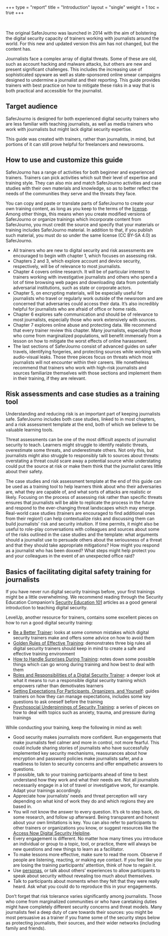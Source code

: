 +++
type = "report"
title = "Introduction"
layout = "single"
weight = 1
toc = true
+++

<br><br>
The original SaferJourno was launched in 2014 with the aim of bolstering the digital security capacity of trainers working with journalists around the world. For this new and updated version this aim has not changed, but the content has.

Journalists face a complex array of digital threats. Some of these are old, such as account hacking and malware attacks, but others are new and present significant challenges. This includes the increasing use of sophisticated spyware as well as state-sponsored online smear campaigns designed to undermine a journalist and their reporting. This guide provides trainers with best practice on how to mitigate these risks in a way that is both practical and accessible for the journalist.

## Target audience

SaferJourno is designed for both experienced digital security trainers who are less familiar with teaching journalists, as well as media trainers who work with journalists but might lack digital security expertise.

This guide was created with trainers, rather than journalists, in mind, but portions of it can still prove helpful for freelancers and newsrooms.

## How to use and customize this guide

SaferJourno has a range of activities for both beginner and experienced trainers. Trainers can pick activities which suit their level of expertise and training style. They can also mix and match SaferJourno activities and case studies with their own materials and knowledge, so as to better reflect the needs of the communities they serve and the threats they face.

You can copy and paste or translate parts of SaferJourno to create your own training content, as long as you keep to the terms of the [license](https://creativecommons.org/licenses/by-sa/4.0/). Among other things, this means when you create modified versions of SaferJourno or organize trainings which incorporate content from SaferJourno, you must credit the source and specify that your materials or training includes SaferJourno material. In addition to that, if you publish such material, you must do so under the same license (CC BY-SA 4.0) as SaferJourno.

- All trainers who are new to digital security and risk assessments are encouraged to begin with chapter 1, which focuses on assessing risk.
- Chapters 2 and 3, which explore account and device security, respectively, will be of relevance to most journalists.
- Chapter 4 covers online research. It will be of particular interest to trainers working with investigative journalists and others who spend a lot of time browsing web pages and downloading data from potentially adversarial institutions, such as state or corporate actors.
- Chapter 5, on encrypting materials, will be especially useful for journalists who travel or regularly work outside of the newsroom and are concerned that adversaries could access their data. It’s also incredibly helpful for journalists who are afraid of office or home raids.
- Chapter 6 explores safe communication and should be of relevance to most journalists, especially those who work extensively with sources.
- Chapter 7 explores online abuse and protecting data. We recommend that every trainer review this chapter. Many journalists, especially those who come from marginalized populations, will benefit immensely from a lesson on how to mitigate the worst effects of online harassment.
- The last sections of SaferJourno consist of advanced guides on safer travels, identifying forgeries, and protecting sources while working with audio-visual leaks. Those three pieces focus on threats which most journalists will not encounter within their careers. We nonetheless recommend that trainers who work with high-risk journalists and sources familiarize themselves with those sections and implement them in their training, if they are relevant.

## Risk assessments and case studies as a training tool

Understanding and reducing risk is an important part of keeping journalists safe. SaferJourno includes both case studies, linked to in most chapters, and a risk assessment template at the end, both of which we believe to be valuable learning tools.

Threat assessments can be one of the most difficult aspects of journalist security to teach. Learners might struggle to identify realistic threats, overestimate some threats, and underestimate others. Not only this, but journalists might also struggle to responsibly talk to sources about threats: overstating a threat could scare away a potential source while understating could put the source at risk or make them think that the journalist cares little about their safety.

The case studies and risk assessment template at the end of this guide can be used as a training tool to help learners think about who their adversaries are, what they are capable of, and what sorts of attacks are realistic or likely. Focusing on the process of assessing risk rather than specific threats ensures that journalists will be able to replicate the process in the future and respond to the ever-changing threat landscapes which may emerge. Real-world case studies (trainers are encouraged to find additional ones from their region!) can help contextualize risks and discussing them can build journalists' risk and security intuition. If time permits, it might also be useful to role-play conversations with colleagues and sources about some of the risks outlined in the case studies and the template: what arguments should a journalist use to persuade others about the seriousness of a threat and that they should take appropriate mitigations? How might you respond as a journalist who has been doxxed? What steps might help protect you and your colleagues in the event of an unexpected office raid?

## Basics of facilitating digital safety training for journalists

If you have never run digital security trainings before, your first trainings might be a little overwhelming. We recommend reading through the Security Education Companion’s [Security Education 101](https://www.securityeducationcompanion.org/articles) articles as a good general introduction to teaching digital security.

LevelUp, another resource for trainers, contains some excellent pieces on how to run a good digital security training:
- [Be a Better Trainer](https://level-up.cc/you-the-trainer/be-a-better-trainer/): looks at some common mistakes which digital security trainers make and offers some advice on how to avoid them
- [Golden Rules of Effective Training](https://level-up.cc/you-the-trainer/golden-rules-of-effective-training/): demonstrates three big rules all digital security trainers should keep in mind to create a safe and effective training environment
- [How to Handle Surprises During Training](https://level-up.cc/you-the-trainer/how-to-handle-surprises-during-training/): notes down some possible things which can go wrong during training and how best to deal with them
- [Roles and Responsibilities of a Digital Security Trainer](https://level-up.cc/you-the-trainer/roles-and-responsibilities-of-a-digital-security-trainer/): a deeper look at what it means to run a responsible digital security training which empowers rather than demotivates learners
- [Setting Expectations For Participants, Organizers, and Yourself](https://level-up.cc/you-the-trainer/setting-expectations-for-participants-organizers-and-yourself/): guides trainers on how they can manage expectations, includes some key questions to ask oneself before the training
- [Psychosocial Underpinnings of Security Training](https://level-up.cc/before-an-event/psychosocial-underpinnings-of-security-training/): a series of pieces on how to deal with topics such as anxiety, trauma, and pressure during trainings


While conducting your training, keep the following in mind as well: 
- Good security makes journalists more confident. Run engagements that make journalists feel calmer and more in control, not more fearful. This could include sharing stories of journalists who have successfully implemented key security mechanisms, reassurances about how encryption and password policies make journalists safer, and a readiness to listen to security concerns and offer empathetic answers to questions.
- If possible, talk to your training participants ahead of time to best understand how they work and what their needs are. Not all journalists necessarily engage in a lot of travel or investigative work, for example. Adapt your trainings accordingly.
- Appreciate how journalists’ needs and threat perception will vary depending on what kind of work they do and which regions they are based in.
- You will not know the answer to every question. It’s ok to step back, do some research, and follow up afterward. Being transparent and honest about your own limitations is key. You can also refer to participants to other trainers or organizations you know, or suggest resources like the [Access Now Digital Security Helpline](https://www.accessnow.org/help/).
- Every engagement is different. No matter how many times you introduce an individual or group to a topic, tool, or practice, there will always be new questions and new things to learn as a facilitator.
- To make lessons more effective, make sure to read the room. Observe if people are listening, reacting, or making eye contact. If you feel like you are losing the training participants’ attention, think of how to regain it.
- Use [personas](https://usable.tools/blog/2019-09-13-usable-personas/), or talk about others’ experiences to allow participants to speak about security without revealing too much about themselves.
- Talk to participants about moments when they felt that they were really heard. Ask what you could do to reproduce this in your engagements.

Don’t forget that risk tolerance varies significantly among journalists. Those who come from marginalized communities or who have caretaking duties might have completely different security concerns and threat models. Many journalists feel a deep duty of care towards their sources: you might be most persuasive as a trainer if you frame some of the security steps below as protecting journalists, their sources, and their wider networks (including family and friends).

